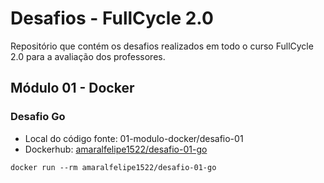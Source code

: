 # Desafios - FullCycle 2.0
Repositório que contém os desafios realizados em todo o curso FullCycle 2.0 para a avaliação dos professores.

## Módulo 01 - Docker

### Desafio Go
- Local do código fonte: 01-modulo-docker/desafio-01
- Dockerhub: [amaralfelipe1522/desafio-01-go](https://hub.docker.com/repository/docker/amaralfelipe1522/desafio-01-go)
```
docker run --rm amaralfelipe1522/desafio-01-go
```